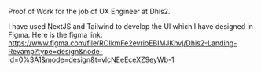 Proof of Work for the job of UX Engineer at Dhis2.

I have used NextJS and Tailwind to develop the UI which I have designed in Figma. Here is the figma link: https://www.figma.com/file/ROIkmFe2evrioEBIMJKhvj/Dhis2-Landing-Revamp?type=design&node-id=0%3A1&mode=design&t=vlcNEeEceXZ9eyWb-1
